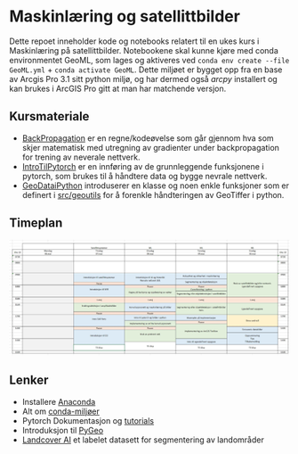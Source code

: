 # Maskinlæring og satellittbilder

Dette repoet inneholder kode og notebooks relatert til en ukes kurs i Maskinlæring på satellittbilder.
Notebookene skal kunne kjøre med conda environmentet GeoML, som lages og aktiveres ved `conda env create --file GeoML.yml` + `conda activate GeoML`. Dette miljøet er bygget opp fra en base av Arcgis Pro 3.1 sitt python miljø, og har dermed også *arcpy* installert og kan brukes i ArcGIS Pro gitt at man har matchende versjon.

## Kursmateriale
- [BackPropagation](notebooks/BackPropagation.ipynb) er en regne/kodeøvelse som går gjennom hva som skjer matematisk med utregning av gradienter under backpropagation for trening av neverale nettverk.
- [IntroTilPytorch](notebooks/IntroTilPytorch.ipynb) er en innføring av de grunnleggende funksjonene i pytorch, som brukes til å håndtere data og bygge nevrale nettverk.
- [GeoDataiPython](notebooks/GeoDataiPython.ipynb) introduserer en klasse og noen enkle funksjoner som er definert i [src/geoutils](src/geoutils.py) for å forenkle håndteringen av GeoTiffer i python.

## Timeplan

![](media/timeplan.jpg)

## Lenker

- Installere [Anaconda](https://www.anaconda.com/products/distribution)
- Alt om [conda-miljøer](https://conda.io/projects/conda/en/latest/user-guide/tasks/manage-environments.html)
- Pytorch Dokumentasjon og [tutorials](https://pytorch.org/tutorials/)
- Introduksjon til [PyGeo](https://pytorch.org/blog/geospatial-deep-learning-with-torchgeo/)
- [Landcover AI](https://paperswithcode.com/dataset/landcover-ai) et labelet datasett for segmentering av landområder